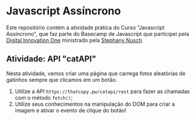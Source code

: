 # Javascript Assíncrono

Este repositório contém a atividade prática do Curso "Javascript Assíncrono", que faz parte do Basecamp de Javascript que participei pela [Digital Innovation One](https://digitalinnovation.one/) ministrado pela [Stephany Nusch](https://github.com/stebsnusch).

## Atividade: API "catAPI"

Nesta atividade, vamos criar uma página que carrega fotos aleatórias de gatinhos sempre que clicamos em um botão.

1. Utilize a API `https://thatcopy.pw/catapi/rest` para fazer as chamadas com o método `fetch()`;
2. Utilize seus conhecimentos na manipulação do DOM para criar a imagem e ativar o evento de clique do botão!